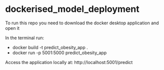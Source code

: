 # dockerised_model_deployment

To run this repo you need to download the docker desktop application and open it

In the terminal run:
* docker build -t predict_obesity_app .
* docker run -p 5001:5000 predict_obesity_app

Access the application locally at: http://localhost:5001/predict

